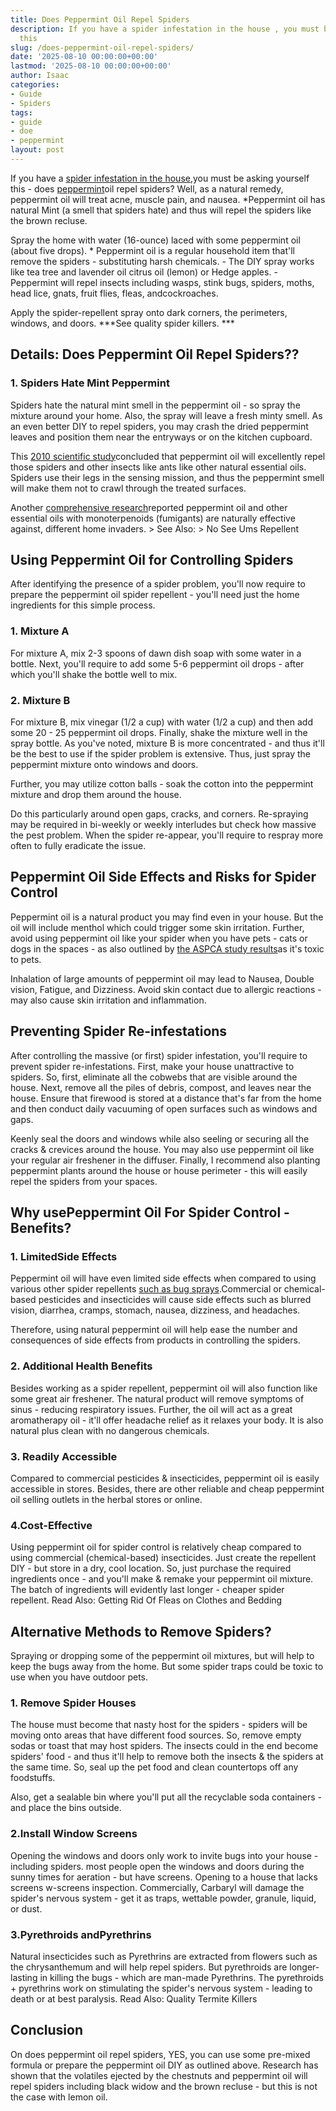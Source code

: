 ```yaml
---
title: Does Peppermint Oil Repel Spiders
description: If you have a spider infestation in the house , you must be asking yourself
  this
slug: /does-peppermint-oil-repel-spiders/
date: '2025-08-10 00:00:00+00:00'
lastmod: '2025-08-10 00:00:00+00:00'
author: Isaac
categories:
- Guide
- Spiders
tags:
- guide
- doe
- peppermint
layout: post
---
```

If you have a [spider infestation in the house](https://pestpolicy.com/how-to-get-rid-of-spiders/),you must be asking yourself this - does [peppermint](https://pestpolicy.com/does-peppermint-oil-kill-bed-bugs/)oil repel spiders? Well, as a natural remedy, peppermint oil will treat acne, muscle pain, and nausea. *Peppermint oil has natural Mint (a smell that spiders hate) and thus will repel the spiders like the brown recluse.

Spray the home with water (16-ounce) laced with some peppermint oil (about five drops). * Peppermint oil is a regular household item that'll remove the spiders - substituting harsh chemicals. - The DIY spray works like tea tree and lavender oil citrus oil (lemon) or Hedge apples. - Peppermint will repel insects including wasps, stink bugs, spiders, moths, head lice, gnats, fruit flies, fleas, andcockroaches.

Apply the spider-repellent spray onto dark corners, the perimeters, windows, and doors. ***See quality spider killers. ***

##  Details: Does Peppermint Oil Repel Spiders??

###  1. Spiders Hate Mint Peppermint

Spiders hate the natural mint smell in the peppermint oil - so spray the mixture around your home. Also, the spray will leave a fresh minty smell. As an even better DIY to repel spiders, you may crash the dried peppermint leaves and position them near the entryways or on the kitchen cupboard.

This [2010 scientific study](https://www.ncbi.nlm.nih.gov/pmc/articles/PMC3014752/#!po=85.2941)concluded that peppermint oil will excellently repel those spiders and other insects like ants like other natural essential oils. Spiders use their legs in the sensing mission, and thus the peppermint smell will make them not to crawl through the treated surfaces.

Another [comprehensive research](https://athenaeum.libs.uga.edu/handle/10724/26478)reported peppermint oil and other essential oils with monoterpenoids (fumigants) are naturally effective against, different home invaders. > See Also: > No See Ums Repellent

##  Using Peppermint Oil for Controlling Spiders

After identifying the presence of a spider problem, you'll now require to prepare the peppermint oil spider repellent - you'll need just the home ingredients for this simple process.

###  1. Mixture A

For mixture A, mix 2-3 spoons of dawn dish soap with some water in a bottle. Next, you'll require to add some 5-6 peppermint oil drops - after which you'll shake the bottle well to mix.

###  2. Mixture B

For mixture B, mix vinegar (1/2 a cup) with water (1/2 a cup) and then add some 20 - 25 peppermint oil drops. Finally, shake the mixture well in the spray bottle. As you've noted, mixture B is more concentrated - and thus it'll be the best to use if the spider problem is extensive. Thus, just spray the peppermint mixture onto windows and doors.

Further, you may utilize cotton balls - soak the cotton into the peppermint mixture and drop them around the house.

Do this particularly around open gaps, cracks, and corners. Re-spraying may be required in bi-weekly or weekly interludes but check how massive the pest problem. When the spider re-appear, you'll require to respray more often to fully eradicate the issue.

##  Peppermint Oil Side Effects and Risks for Spider Control

Peppermint oil is a natural product you may find even in your house. But the oil will include menthol which could trigger some skin irritation. Further, avoid using peppermint oil like your spider when you have pets - cats or dogs in the spaces - as also outlined by [the ASPCA study results](https://www.aspca.org/pet-care/animal-poison-control/toxic-and-non-toxic-plants/mint)as it's toxic to pets.

Inhalation of large amounts of peppermint oil may lead to Nausea, Double vision, Fatigue, and Dizziness. Avoid skin contact due to allergic reactions -may also cause skin irritation and inflammation.

##  Preventing Spider Re-infestations

After controlling the massive (or first) spider infestation, you'll require to prevent spider re-infestations. First, make your house unattractive to spiders. So, first, eliminate all the cobwebs that are visible around the house. Next, remove all the piles of debris, compost, and leaves near the house. Ensure that firewood is stored at a distance that's far from the home and then conduct daily vacuuming of open surfaces such as windows and gaps.

Keenly seal the doors and windows while also seeling or securing all the cracks & crevices around the house. You may also use peppermint oil like your regular air freshener in the diffuser. Finally, I recommend also planting peppermint plants around the house or house perimeter - this will easily repel the spiders from your spaces.

##  Why usePeppermint Oil For Spider Control - Benefits?

###  1. Limited**Side Effects**

Peppermint oil will have even limited side effects when compared to using various other spider repellents [such as bug sprays](https://pestpolicy.com/how-to-get-rid-of-brown-recluse-spiders/).Commercial or chemical-based pesticides and insecticides will cause side effects such as blurred vision, diarrhea, cramps, stomach, nausea, dizziness, and headaches.

Therefore, using natural peppermint oil will help ease the number and consequences of side effects from products in controlling the spiders.

###  2. Additional Health Benefits

Besides working as a spider repellent, peppermint oil will also function like some great air freshener. The natural product will remove symptoms of sinus - reducing respiratory issues. Further, the oil will act as a great aromatherapy oil - it'll offer headache relief as it relaxes your body. It is also natural plus clean with no dangerous chemicals.

###  3. Readily Accessible

Compared to commercial pesticides & insecticides, peppermint oil is easily accessible in stores. Besides, there are other reliable and cheap peppermint oil selling outlets in the herbal stores or online.

###  4.**Cost-Effective**

Using peppermint oil for spider control is relatively cheap compared to using commercial (chemical-based) insecticides. Just create the repellent DIY - but store in a dry, cool location. So, just purchase the required ingredients once - and you'll make & remake your peppermint oil mixture. The batch of ingredients will evidently last longer - cheaper spider repellent. Read Also: Getting Rid Of Fleas on Clothes and Bedding

##  Alternative Methods to Remove Spiders?

Spraying or dropping some of the peppermint oil mixtures, but will help to keep the bugs away from the home. But some spider traps could be toxic to use when you have outdoor pets.

###  1. Remove Spider Houses

The house must become that nasty host for the spiders - spiders will be moving onto areas that have different food sources. So, remove empty sodas or toast that may host spiders. The insects could in the end become spiders' food - and thus it'll help to remove both the insects & the spiders at the same time. So, seal up the pet food and clean countertops off any foodstuffs.

Also, get a sealable bin where you'll put all the recyclable soda containers - and place the bins outside.

###  2.Install Window Screens

Opening the windows and doors only work to invite bugs into your house - including spiders. most people open the windows and doors during the sunny times for aeration - but have screens. Opening to a house that lacks screens w-screens inspection. Commercially, Carbaryl will damage the spider's nervous system - get it as traps, wettable powder, granule, liquid, or dust.

###  3.Pyrethroids andPyrethrins

Natural insecticides such as Pyrethrins are extracted from flowers such as the chrysanthemum and will help repel spiders. But pyrethroids are longer-lasting in killing the bugs - which are man-made Pyrethrins. The pyrethroids + pyrethrins work on stimulating the spider's nervous system - leading to death or at best paralysis. Read Also: Quality Termite Killers

##  Conclusion

On does peppermint oil repel spiders, YES, you can use some pre-mixed formula or prepare the peppermint oil DIY as outlined above. Research has shown that the volatiles ejected by the chestnuts and peppermint oil will repel spiders including black widow and the brown recluse - but this is not the case with lemon oil.